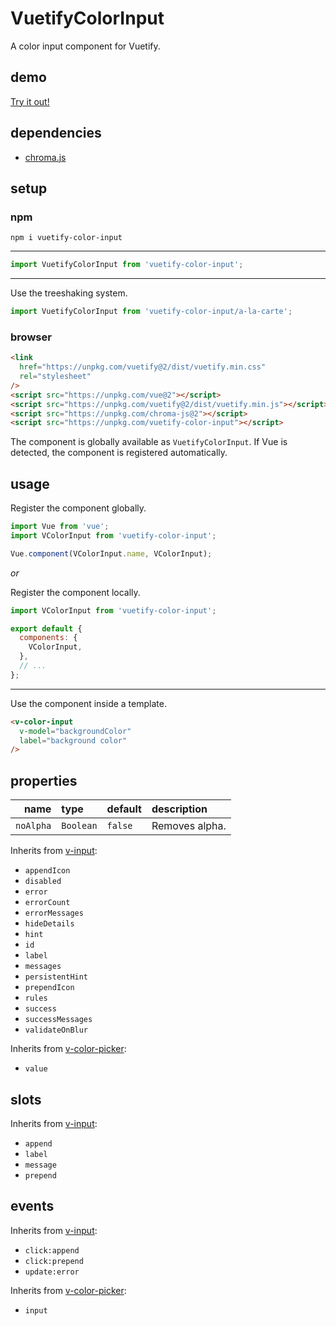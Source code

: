# VuetifyColorInput

A color input component for Vuetify.

## demo

[Try it out!](https://seregpie.github.io/VuetifyColorInput/)

## dependencies

- [chroma.js](https://github.com/gka/chroma.js)

## setup

### npm

```shell
npm i vuetify-color-input
```

---

```javascript
import VuetifyColorInput from 'vuetify-color-input';
```

---

Use the treeshaking system.

```javascript
import VuetifyColorInput from 'vuetify-color-input/a-la-carte';
```

### browser

```html
<link
  href="https://unpkg.com/vuetify@2/dist/vuetify.min.css"
  rel="stylesheet"
/>
<script src="https://unpkg.com/vue@2"></script>
<script src="https://unpkg.com/vuetify@2/dist/vuetify.min.js"></script>
<script src="https://unpkg.com/chroma-js@2"></script>
<script src="https://unpkg.com/vuetify-color-input"></script>
```

The component is globally available as `VuetifyColorInput`. If Vue is detected, the component is registered automatically.

## usage

Register the component globally.

```javascript
import Vue from 'vue';
import VColorInput from 'vuetify-color-input';

Vue.component(VColorInput.name, VColorInput);
```

*or*

Register the component locally.

```javascript
import VColorInput from 'vuetify-color-input';

export default {
  components: {
    VColorInput,
  },
  // ...
};
```

---

Use the component inside a template.

```html
<v-color-input
  v-model="backgroundColor"
  label="background color"
/>
```

## properties

| name | type | default | description |
| ---: | :--- | :--- | :--- |
| `noAlpha` | `Boolean` | `false` | Removes alpha. |

Inherits from [v-input](https://vuetifyjs.com/api/v-input):
- `appendIcon`
- `disabled`
- `error`
- `errorCount`
- `errorMessages`
- `hideDetails`
- `hint`
- `id`
- `label`
- `messages`
- `persistentHint`
- `prependIcon`
- `rules`
- `success` 
- `successMessages`
- `validateOnBlur`

Inherits from [v-color-picker](https://vuetifyjs.com/api/v-color-picker):
- `value`

## slots

Inherits from [v-input](https://vuetifyjs.com/api/v-input):
- `append`
- `label`
- `message`
- `prepend`

## events

Inherits from [v-input](https://vuetifyjs.com/api/v-input):
- `click:append`
- `click:prepend`
- `update:error`

Inherits from [v-color-picker](https://vuetifyjs.com/api/v-color-picker):
- `input`
